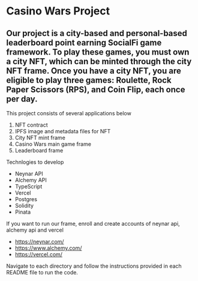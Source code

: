 # Casino Wars Project

Our project is a city-based and personal-based leaderboard point earning SocialFi game framework. To play these games, you must own a city NFT, which can be minted through the city NFT frame. Once you have a city NFT, you are eligible to play three games: Roulette, Rock Paper Scissors (RPS), and Coin Flip, each once per day.
--------------------------------------------------------------------------

This project consists of several applications below

1. NFT contract
2. IPFS image and metadata files for NFT
3. City NFT mint frame
4. Casino Wars main game frame
5. Leaderboard frame


Technlogies to develop

- Neynar API
- Alchemy API
- TypeScript
- Vercel
- Postgres
- Solidity
- Pinata

If you want to run our frame, enroll and create accounts of neynar api, alchemy api and vercel

- https://neynar.com/
- https://www.alchemy.com/
- https://vercel.com/

Navigate to each directory and follow the instructions provided in each README file to run the code.
